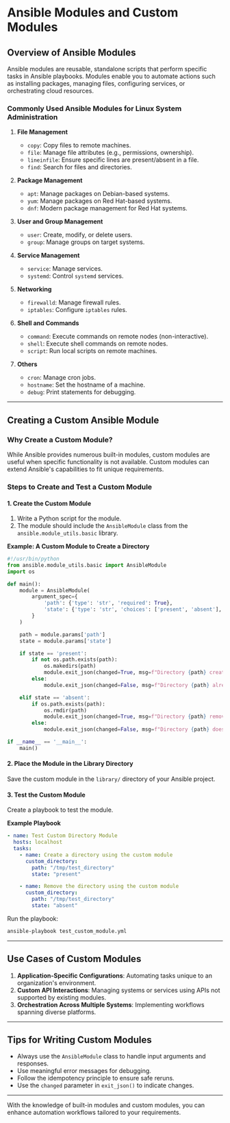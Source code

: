 # Ansible Modules and Custom Modules

## Overview of Ansible Modules
Ansible modules are reusable, standalone scripts that perform specific tasks in Ansible playbooks. Modules enable you to automate actions such as installing packages, managing files, configuring services, or orchestrating cloud resources.

### Commonly Used Ansible Modules for Linux System Administration
1. **File Management**
   - `copy`: Copy files to remote machines.
   - `file`: Manage file attributes (e.g., permissions, ownership).
   - `lineinfile`: Ensure specific lines are present/absent in a file.
   - `find`: Search for files and directories.

2. **Package Management**
   - `apt`: Manage packages on Debian-based systems.
   - `yum`: Manage packages on Red Hat-based systems.
   - `dnf`: Modern package management for Red Hat systems.

3. **User and Group Management**
   - `user`: Create, modify, or delete users.
   - `group`: Manage groups on target systems.

4. **Service Management**
   - `service`: Manage services.
   - `systemd`: Control `systemd` services.

5. **Networking**
   - `firewalld`: Manage firewall rules.
   - `iptables`: Configure `iptables` rules.

6. **Shell and Commands**
   - `command`: Execute commands on remote nodes (non-interactive).
   - `shell`: Execute shell commands on remote nodes.
   - `script`: Run local scripts on remote machines.

7. **Others**
   - `cron`: Manage cron jobs.
   - `hostname`: Set the hostname of a machine.
   - `debug`: Print statements for debugging.

---

## Creating a Custom Ansible Module

### Why Create a Custom Module?
While Ansible provides numerous built-in modules, custom modules are useful when specific functionality is not available. Custom modules can extend Ansible's capabilities to fit unique requirements.

### Steps to Create and Test a Custom Module

#### 1. Create the Custom Module
1. Write a Python script for the module.
2. The module should include the `AnsibleModule` class from the `ansible.module_utils.basic` library.

**Example: A Custom Module to Create a Directory**
```python
#!/usr/bin/python
from ansible.module_utils.basic import AnsibleModule
import os

def main():
    module = AnsibleModule(
        argument_spec={
            'path': {'type': 'str', 'required': True},
            'state': {'type': 'str', 'choices': ['present', 'absent'], 'default': 'present'},
        }
    )

    path = module.params['path']
    state = module.params['state']

    if state == 'present':
        if not os.path.exists(path):
            os.makedirs(path)
            module.exit_json(changed=True, msg=f"Directory {path} created.")
        else:
            module.exit_json(changed=False, msg=f"Directory {path} already exists.")

    elif state == 'absent':
        if os.path.exists(path):
            os.rmdir(path)
            module.exit_json(changed=True, msg=f"Directory {path} removed.")
        else:
            module.exit_json(changed=False, msg=f"Directory {path} does not exist.")

if __name__ == '__main__':
    main()
```

#### 2. Place the Module in the Library Directory
Save the custom module in the `library/` directory of your Ansible project.

#### 3. Test the Custom Module
Create a playbook to test the module.

**Example Playbook**
```yaml
- name: Test Custom Directory Module
  hosts: localhost
  tasks:
    - name: Create a directory using the custom module
      custom_directory:
        path: "/tmp/test_directory"
        state: "present"

    - name: Remove the directory using the custom module
      custom_directory:
        path: "/tmp/test_directory"
        state: "absent"
```
Run the playbook:
```bash
ansible-playbook test_custom_module.yml
```

---

## Use Cases of Custom Modules
1. **Application-Specific Configurations**: Automating tasks unique to an organization's environment.
2. **Custom API Interactions**: Managing systems or services using APIs not supported by existing modules.
3. **Orchestration Across Multiple Systems**: Implementing workflows spanning diverse platforms.

---

## Tips for Writing Custom Modules
- Always use the `AnsibleModule` class to handle input arguments and responses.
- Use meaningful error messages for debugging.
- Follow the idempotency principle to ensure safe reruns.
- Use the `changed` parameter in `exit_json()` to indicate changes.

---

With the knowledge of built-in modules and custom modules, you can enhance automation workflows tailored to your requirements.
